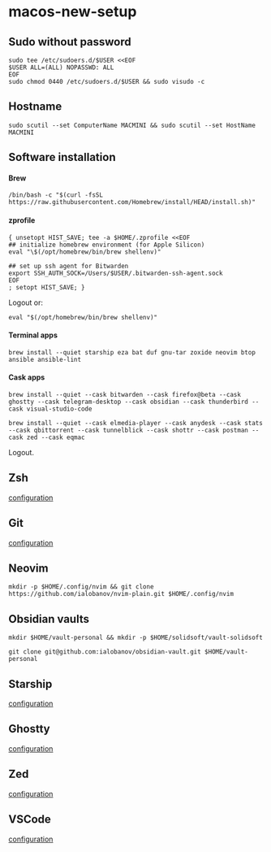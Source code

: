 # macos-new-setup

## Sudo without password

```shell
sudo tee /etc/sudoers.d/$USER <<EOF
$USER ALL=(ALL) NOPASSWD: ALL
EOF
sudo chmod 0440 /etc/sudoers.d/$USER && sudo visudo -c
```

## Hostname

```shell
sudo scutil --set ComputerName MACMINI && sudo scutil --set HostName MACMINI
```

## Software installation

#### Brew

```shell
/bin/bash -c "$(curl -fsSL https://raw.githubusercontent.com/Homebrew/install/HEAD/install.sh)"
```

#### zprofile

```shell
{ unsetopt HIST_SAVE; tee -a $HOME/.zprofile <<EOF
## initialize homebrew environment (for Apple Silicon)
eval "\$(/opt/homebrew/bin/brew shellenv)"

## set up ssh agent for Bitwarden
export SSH_AUTH_SOCK=/Users/$USER/.bitwarden-ssh-agent.sock
EOF
; setopt HIST_SAVE; }
```

Logout or:

```shell
eval "$(/opt/homebrew/bin/brew shellenv)"
```

#### Terminal apps

```shell
brew install --quiet starship eza bat duf gnu-tar zoxide neovim btop ansible ansible-lint
```

#### Cask apps

```shell
brew install --quiet --cask bitwarden --cask firefox@beta --cask ghostty --cask telegram-desktop --cask obsidian --cask thunderbird --cask visual-studio-code
```

```shell
brew install --quiet --cask elmedia-player --cask anydesk --cask stats --cask qbittorrent --cask tunnelblick --cask shottr --cask postman --cask zed --cask eqmac
```

Logout.

## Zsh

[configuration](./zshrc.md)

## Git

[configuration](./gitconfig.md)

## Neovim

```shell
mkdir -p $HOME/.config/nvim && git clone https://github.com/ialobanov/nvim-plain.git $HOME/.config/nvim
```

## Obsidian vaults

```shell
mkdir $HOME/vault-personal && mkdir -p $HOME/solidsoft/vault-solidsoft
```

```shell
git clone git@github.com:ialobanov/obsidian-vault.git $HOME/vault-personal
```

## Starship

[configuration](./starship.md)

## Ghostty

[configuration](./ghostty.md)

## Zed

[configuration](./zed.md)

## VSCode

[configuration](./vscode.md)
